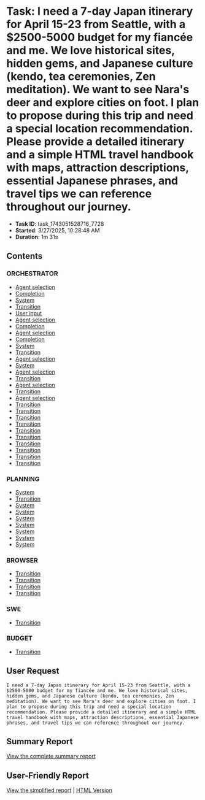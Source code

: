 # Task: I need a 7-day Japan itinerary for April 15-23 from Seattle, with a $2500-5000 budget for my fiancée and me. We love historical sites, hidden gems, and Japanese culture (kendo, tea ceremonies, Zen meditation). We want to see Nara's deer and explore cities on foot. I plan to propose during this trip and need a special location recommendation. Please provide a detailed itinerary and a simple HTML travel handbook with maps, attraction descriptions, essential Japanese phrases, and travel tips we can reference throughout our journey.

- **Task ID**: task_1743051528716_7728
- **Started**: 3/27/2025, 10:28:48 AM
- **Duration**: 1m 31s

## Contents

### ORCHESTRATOR

- [Agent selection](00_orchestrator/001_agent_selection/selection.md)
- [Completion](00_orchestrator/001_completion/completion.md)
- [System](00_orchestrator/001_system/system.md)
- [Transition](00_orchestrator/001_transition/transition.md)
- [User input](00_orchestrator/001_user_input/user_request.md)
- [Agent selection](00_orchestrator/002_agent_selection/selection.md)
- [Completion](00_orchestrator/002_completion/completion.md)
- [Agent selection](00_orchestrator/003_agent_selection/selection.md)
- [Completion](00_orchestrator/003_completion/completion.md)
- [System](00_orchestrator/003_system/system.md)
- [Transition](00_orchestrator/003_transition/transition.md)
- [Agent selection](00_orchestrator/004_agent_selection/selection.md)
- [System](00_orchestrator/004_system/system.md)
- [Agent selection](00_orchestrator/005_agent_selection/selection.md)
- [Transition](00_orchestrator/005_transition/transition.md)
- [Agent selection](00_orchestrator/006_agent_selection/selection.md)
- [Transition](00_orchestrator/006_transition/transition.md)
- [Agent selection](00_orchestrator/007_agent_selection/selection.md)
- [Transition](00_orchestrator/008_transition/transition.md)
- [Transition](00_orchestrator/009_transition/transition.md)
- [Transition](00_orchestrator/011_transition/transition.md)
- [Transition](00_orchestrator/012_transition/transition.md)
- [Transition](00_orchestrator/014_transition/transition.md)
- [Transition](00_orchestrator/015_transition/transition.md)
- [Transition](00_orchestrator/016_transition/transition.md)
- [Transition](00_orchestrator/018_transition/transition.md)
- [Transition](00_orchestrator/019_transition/transition.md)
- [Transition](00_orchestrator/021_transition/transition.md)

### PLANNING

- [System](01_planning/002_system/system.md)
- [Transition](01_planning/002_transition/transition.md)
- [System](01_planning/005_system/system.md)
- [System](01_planning/006_system/system.md)
- [System](01_planning/007_system/system.md)
- [System](01_planning/008_system/system.md)
- [System](01_planning/009_system/system.md)
- [System](01_planning/010_system/system.md)
- [System](01_planning/011_system/system.md)

### BROWSER

- [Transition](02_browser/004_transition/transition.md)
- [Transition](02_browser/007_transition/transition.md)
- [Transition](02_browser/010_transition/transition.md)
- [Transition](02_browser/013_transition/transition.md)

### SWE

- [Transition](03_swe/017_transition/transition.md)

### BUDGET

- [Transition](07_budget/020_transition/transition.md)


## User Request

```
I need a 7-day Japan itinerary for April 15-23 from Seattle, with a $2500-5000 budget for my fiancée and me. We love historical sites, hidden gems, and Japanese culture (kendo, tea ceremonies, Zen meditation). We want to see Nara's deer and explore cities on foot. I plan to propose during this trip and need a special location recommendation. Please provide a detailed itinerary and a simple HTML travel handbook with maps, attraction descriptions, essential Japanese phrases, and travel tips we can reference throughout our journey.
```

## Summary Report

[View the complete summary report](report/summary.md)

## User-Friendly Report

[View the simplified report](user-report/summary.md) | [HTML Version](user-report/summary.html)
